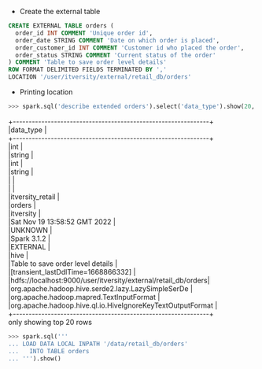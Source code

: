 


- Create the external table
```sql
CREATE EXTERNAL TABLE orders (
  order_id INT COMMENT 'Unique order id',
  order_date STRING COMMENT 'Date on which order is placed',
  order_customer_id INT COMMENT 'Customer id who placed the order',
  order_status STRING COMMENT 'Current status of the order'
) COMMENT 'Table to save order level details'
ROW FORMAT DELIMITED FIELDS TERMINATED BY ','
LOCATION '/user/itversity/external/retail_db/orders'
```

- Printing location
```python
>>> spark.sql('describe extended orders').select('data_type').show(20, False)  
```

+--------------------------------------------------------------+               
|data_type                                                     |               
+--------------------------------------------------------------+               
|int                                                           |               
|string                                                        |               
|int                                                           |               
|string                                                        |               
|                                                              |               
|                                                              |               
|itversity_retail                                              |               
|orders                                                        |               
|itversity                                                     |               
|Sat Nov 19 13:58:52 GMT 2022                                  |               
|UNKNOWN                                                       |               
|Spark 3.1.2                                                   |               
|EXTERNAL                                                      |               
|hive                                                          |               
|Table to save order level details                             |               
|[transient_lastDdlTime=1668866332]                            |               
|hdfs://localhost:9000/user/itversity/external/retail_db/orders|               
|org.apache.hadoop.hive.serde2.lazy.LazySimpleSerDe            |               
|org.apache.hadoop.mapred.TextInputFormat                      |               
|org.apache.hadoop.hive.ql.io.HiveIgnoreKeyTextOutputFormat    |               
+--------------------------------------------------------------+               
only showing top 20 rows


```python
>>> spark.sql('''                                                                                                                                           
... LOAD DATA LOCAL INPATH '/data/retail_db/orders'                                                                                                         
...   INTO TABLE orders                                                                                                                                     
... ''').show()                                                                                                                                             